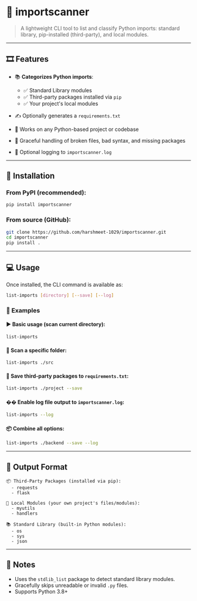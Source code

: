 # 🧠 importscanner

> A lightweight CLI tool to list and classify Python imports: standard library, pip-installed (third-party), and local modules.

---

## 🎞️ Features

* 📚 **Categorizes Python imports**:

  * ✅ Standard Library modules
  * ✅ Third-party packages installed via `pip`
  * ✅ Your project's local modules
* ✍️ Optionally generates a `requirements.txt`
* 🦢 Works on any Python-based project or codebase
* 🧫 Graceful handling of broken files, bad syntax, and missing packages
* 📄 Optional logging to `importscanner.log`

---

## 🚀 Installation

### From PyPI (recommended):

```bash
pip install importscanner
```

### From source (GitHub):

```bash
git clone https://github.com/harshmeet-1029/importscanner.git
cd importscanner
pip install .
```

---

## 💻 Usage

Once installed, the CLI command is available as:

```bash
list-imports [directory] [--save] [--log]
```

### 🧪 Examples

#### ▶️ Basic usage (scan current directory):

```bash
list-imports
```

#### 📂 Scan a specific folder:

```bash
list-imports ./src
```

#### 📆 Save third-party packages to `requirements.txt`:

```bash
list-imports ./project --save
```

#### �� Enable log file output to `importscanner.log`:

```bash
list-imports --log
```

#### 📦 Combine all options:

```bash
list-imports ./backend --save --log
```

---

## 📂 Output Format

```
📦 Third-Party Packages (installed via pip):
  - requests
  - flask

📁 Local Modules (your own project's files/modules):
  - myutils
  - handlers

📚 Standard Library (built-in Python modules):
  - os
  - sys
  - json
```

---

## 📝 Notes

* Uses the `stdlib_list` package to detect standard library modules.
* Gracefully skips unreadable or invalid `.py` files.
* Supports Python 3.8+
